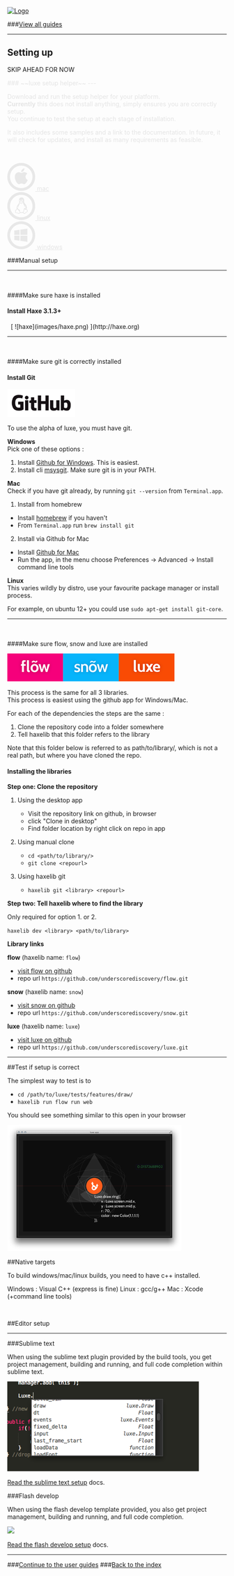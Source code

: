 [![Logo](http://luxeengine.com/images/logo.png)](index.html)

###[View all guides](guide.html)

----

## Setting up
SKIP AHEAD FOR NOW


<div style="opacity:0.1">
### ~~luxe setup helper~~
---

Download and run the setup helper for your platform.    
**Currently** this does not install anything, simply ensures you are correctly setup.   
You continue to test the setup at each stage of installation.

It also includes some samples and a link to the documentation.
In future, it will check for updates, and install as many requirements as feasible.

<br/>

<a href=""> <img title="Mac" alt="Mac" src="images/mac64.png" class="platform-icon-64"/> mac </a> <br/>
<a href=""> <img title="Linux" alt="Linux" src="images/linux64.png" class="platform-icon-64"/> linux </a> <br/>
<a href=""> <img title="Windows" alt="Windows" src="images/windows64.png" class="platform-icon-64"/> windows </a>

</div>

###Manual setup

---

&nbsp;   
&nbsp;   
####Make sure haxe is installed

<a id="find-haxe" name="find-haxe">
<h4>Install Haxe 3.1.3+</h4></a>
&nbsp;   
[ ![haxe](images/haxe.png) ](http://haxe.org)

---
&nbsp;   
&nbsp;   
####Make sure git is correctly installed

<a id="find-git" name="find-git">
<h4>Install Git</h4></a>

[ ![github](images/github.png) ](https://github.com)

To use the alpha of luxe, you must have git. 

**Windows**   
Pick one of these options :

1. Install [Github for Windows](https://windows.github.com/). This is easiest.
2. Install cli [msysgit](http://msysgit.github.io/). <smal>Make sure git is in your PATH.</small>

**Mac**   
Check if you have git already, by running `git --version` from `Terminal.app`.

1. Install from homebrew
  - Install [homebrew](http://brew.sh/) if you haven't   
  - From <code>Terminal.app</code> run `brew install git`

2. Install via Github for Mac
  - Install [Github for Mac](https://mac.github.com/)
  - Run the app, in the menu choose Preferences -> Advanced -> Install command line tools

**Linux**   
This varies wildly by distro, use your favourite package manager or install process.

For example, on ubuntu 12+ you could use `sudo apt-get install git-core`.

---
&nbsp;   
&nbsp;   
####Make sure flow, snow and luxe are installed
<a id="find-libs" name="find-libs">

[ ![deps](images/deps.png) ](http://luxeengine.com/)

This process is the same for all 3 libraries.   
This process is easiest using the github app for Windows/Mac.

For each of the dependencies the steps are the same :

1. Clone the repository code into a folder somewhere
2. Tell haxelib that this folder refers to the library

Note that this folder below is referred to as path/to/library/, which is not a real path, but where you have cloned the repo.

<h4>Installing the libraries</h4></a>

**Step one: Clone the repository**

1. Using the desktop app
    - Visit the repository link on github, in browser
    - click "Clone in desktop"
    - Find folder location by right click on repo in app

2. Using manual clone
    - `cd <path/to/library/>`
    - `git clone <repourl>`

3. Using haxelib git
    - `haxelib git <library> <repourl>`

**Step two: Tell haxelib where to find the library**

Only required for option 1. or 2.

`haxelib dev <library> <path/to/library>`

**Library links**

**flow** (haxelib name: `flow`)
- [visit flow on github](https://github.com/underscorediscovery/flow)
- repo url `https://github.com/underscorediscovery/flow.git`

**snow** (haxelib name: `snow`)
- [visit snow on github](https://github.com/underscorediscovery/snow)
- repo url `https://github.com/underscorediscovery/snow.git`

**luxe** (haxelib name: `luxe`)
- [visit luxe on github](https://github.com/underscorediscovery/luxe)
- repo url `https://github.com/underscorediscovery/luxe.git`

---

##Test if setup is correct

The simplest way to test is to 

- `cd /path/to/luxe/tests/features/draw/`
- `haxelib run flow run web`

You should see something similar to this open in your browser

![](images/guide.drawing.png)
&nbsp;
&nbsp;

<a name="native"></a>

##Native targets

To build windows/mac/linux builds, you need to have c++ installed.

Windows : Visual C++ (express is fine)
Linux : gcc/g++
Mac : Xcode (+command line tools)

&nbsp;
&nbsp;

##Editor setup

---

###Sublime text

When using the sublime text plugin provided by the build tools, you get project management, building and running, and full code completion within sublime text.

![](images/sublime.png)

[Read the sublime text setup](http://underscorediscovery.com/wip/flow/guide/sublimetext.html) docs.


###Flash develop

When using the flash develop template provided, you also get project management, building and running, and full code completion.

![](images/plugins/5.png)

[Read the flash develop setup](http://underscorediscovery.com/wip/flow/guide/flashdevelop.html) docs.


---

###[Continue to the user guides](guide.html)
###[Back to the index](index.html)

&nbsp;   
&nbsp;   
&nbsp;   
&nbsp;   
&nbsp;   

